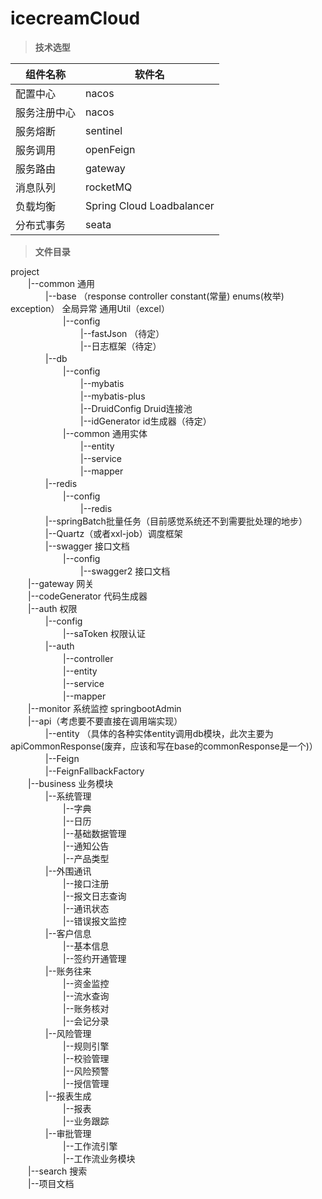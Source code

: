 # icecreamCloud

>**技术选型**  

|组件名称|软件名|
|---| --- |  
|配置中心|nacos|
|服务注册中心|nacos|
|服务熔断|sentinel|
|服务调用|openFeign|
|服务路由|gateway|
|消息队列|rocketMQ|
|负载均衡|Spring Cloud Loadbalancer|
|分布式事务|seata|



>**文件目录**
  
project  
　　|--common 通用  
　　　　|--base （response controller constant(常量) enums(枚举) exception） 全局异常 通用Util（excel）  
　　　　　　|--config   
　　　　　　　　|--fastJson  （待定）  
　　　　　　　　|--日志框架（待定）  
　　　　|--db  
　　　　　　|--config  
　　　　　　　　|--mybatis  
　　　　　　　　|--mybatis-plus  
　　　　　　　　|--DruidConfig Druid连接池  
　　　　　　　　|--idGenerator id生成器（待定）  
　　　　　　|--common 通用实体  
　　　　　　　　|--entity  
　　　　　　　　|--service  
　　　　　　　　|--mapper  
　　　　|--redis  
　　　　　　|--config   
　　　　　　　　|--redis  
　　　　|--springBatch批量任务（目前感觉系统还不到需要批处理的地步）  
　　　　|--Quartz（或者xxl-job）调度框架  
　　　　|--swagger 接口文档  
　　　　　　|--config   
　　　　　　　　|--swagger2 接口文档  
　　|--gateway 网关  
　　|--codeGenerator 代码生成器  
　　|--auth 权限  
　　　　|--config   
　　　　　　|--saToken 权限认证  
　　　　|--auth  
　　　　　　|--controller  
　　　　　　|--entity  
　　　　　　|--service  
　　　　　　|--mapper  
　　|--monitor 系统监控 springbootAdmin  
　　|--api（考虑要不要直接在调用端实现）  
　　　　|--entity  （具体的各种实体entity调用db模块，此次主要为 apiCommonResponse(废弃，应该和写在base的commonResponse是一个)）  
　　　　|--Feign  
　　　　|--FeignFallbackFactory  
　　|--business 业务模块  
　　　　|--系统管理  
　　　　　　|--字典  
　　　　　　|--日历  
　　　　　　|--基础数据管理  
　　　　　　|--通知公告  
　　　　　　|--产品类型  
　　　　|--外围通讯  
　　　　　　|--接口注册  
　　　　　　|--报文日志查询  
　　　　　　|--通讯状态  
　　　　　　|--错误报文监控  
　　　　|--客户信息  
　　　　　　|--基本信息  
　　　　　　|--签约开通管理  
　　　　|--账务往来  
　　　　　　|--资金监控  
　　　　　　|--流水查询  
　　　　　　|--账务核对  
　　　　　　|--会记分录  
　　　　|--风险管理  
　　　　　　|--规则引擎  
　　　　　　|--校验管理  
　　　　　　|--风险预警  
　　　　　　|--授信管理  
　　　　|--报表生成  
　　　　　　|--报表  
　　　　　　|--业务跟踪  
　　　　|--审批管理  
　　　　　　|--工作流引擎  
　　　　　　|--工作流业务模块  
　　|--search 搜索  
　　|--项目文档
